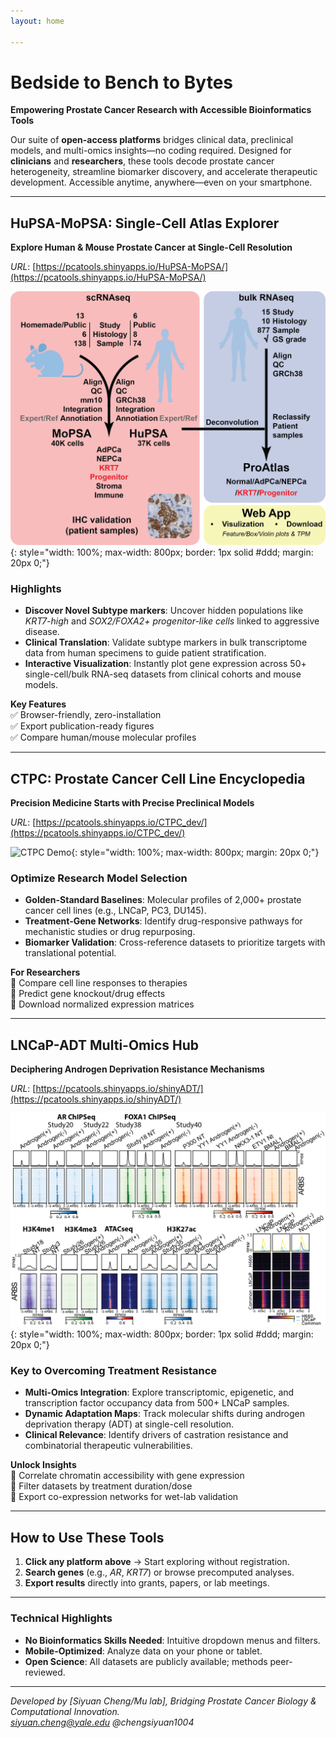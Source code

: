 ```yaml
---
layout: home

---
```


# **Bedside to Bench to Bytes**  
**Empowering Prostate Cancer Research with Accessible Bioinformatics Tools**  

Our suite of **open-access platforms** bridges clinical data, preclinical models, and multi-omics insights—no coding required. Designed for **clinicians** and **researchers**, these tools decode prostate cancer heterogeneity, streamline biomarker discovery, and accelerate therapeutic development. Accessible anytime, anywhere—even on your smartphone.  

---

## **HuPSA-MoPSA: Single-Cell Atlas Explorer**  
**Explore Human & Mouse Prostate Cancer at Single-Cell Resolution** 

*URL*: [https://pcatools.shinyapps.io/HuPSA-MoPSA/](https://pcatools.shinyapps.io/HuPSA-MoPSA/)  

![HuPSA-MoPSA Preview](assets/hupsa-screenshot.png){: style="width: 100%; max-width: 800px; border: 1px solid #ddd; margin: 20px 0;"}  

### **Highlights**  
- **Discover Novel Subtype markers**: Uncover hidden populations like *KRT7-high* and *SOX2/FOXA2+ progenitor-like cells* linked to aggressive disease.  
- **Clinical Translation**: Validate subtype markers in bulk transcriptome data from human specimens to guide patient stratification.  
- **Interactive Visualization**: Instantly plot gene expression across 50+ single-cell/bulk RNA-seq datasets from clinical cohorts and mouse models.  

**Key Features**  
✅ Browser-friendly, zero-installation  
✅ Export publication-ready figures  
✅ Compare human/mouse molecular profiles  

---

## **CTPC: Prostate Cancer Cell Line Encyclopedia**  
**Precision Medicine Starts with Precise Preclinical Models**  

*URL*: [https://pcatools.shinyapps.io/CTPC_dev/](https://pcatools.shinyapps.io/CTPC_dev/)  

![CTPC Demo](assets/ctpc-demo.gif){: style="width: 100%; max-width: 800px; margin: 20px 0;"}

### **Optimize Research Model Selection**  
- **Golden-Standard Baselines**: Molecular profiles of 2,000+ prostate cancer cell lines (e.g., LNCaP, PC3, DU145).  
- **Treatment-Gene Networks**: Identify drug-responsive pathways for mechanistic studies or drug repurposing.  
- **Biomarker Validation**: Cross-reference datasets to prioritize targets with translational potential.  

**For Researchers**  
🔬 Compare cell line responses to therapies  
🔬 Predict gene knockout/drug effects  
🔬 Download normalized expression matrices  

---

## **LNCaP-ADT Multi-Omics Hub**  
**Deciphering Androgen Deprivation Resistance Mechanisms**  

*URL*: [https://pcatools.shinyapps.io/shinyADT/](https://pcatools.shinyapps.io/shinyADT/) 

![LNCaP-ADT Preview](assets/shinyadt-screenshot.png){: style="width: 100%; max-width: 800px; border: 1px solid #ddd; margin: 20px 0;"}  

### **Key to Overcoming Treatment Resistance**  
- **Multi-Omics Integration**: Explore transcriptomic, epigenetic, and transcription factor occupancy data from 500+ LNCaP samples.  
- **Dynamic Adaptation Maps**: Track molecular shifts during androgen deprivation therapy (ADT) at single-cell resolution.  
- **Clinical Relevance**: Identify drivers of castration resistance and combinatorial therapeutic vulnerabilities.  

**Unlock Insights**  
🧬 Correlate chromatin accessibility with gene expression  
🧬 Filter datasets by treatment duration/dose  
🧬 Export co-expression networks for wet-lab validation  

---

## **How to Use These Tools**  
1. **Click any platform above** → Start exploring without registration.  
2. **Search genes** (e.g., *AR*, *KRT7*) or browse precomputed analyses.  
3. **Export results** directly into grants, papers, or lab meetings.  

---

### **Technical Highlights**  
- **No Bioinformatics Skills Needed**: Intuitive dropdown menus and filters.  
- **Mobile-Optimized**: Analyze data on your phone or tablet.  
- **Open Science**: All datasets are publicly available; methods peer-reviewed.  

---

*Developed by [Siyuan Cheng/Mu lab], Bridging Prostate Cancer Biology & Computational Innovation.*  
*siyuan.cheng@yale.edu*
*@chengsiyuan1004*
